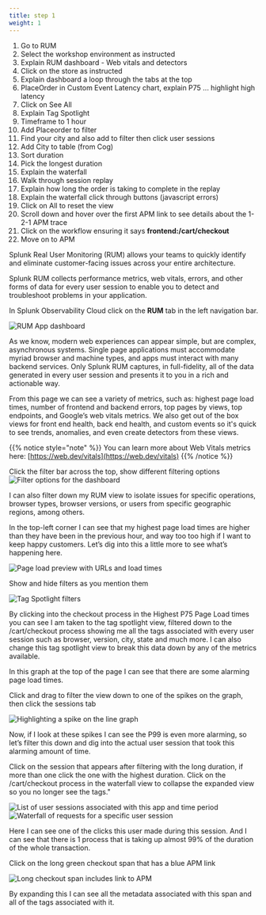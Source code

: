 ```yaml
---
title: step 1
weight: 1
---
```


1. Go to RUM
2. Select the workshop environment as instructed
3. Explain RUM dashboard - Web vitals and detectors
4. Click on the store as instructed
5. Explain dashboard a loop through the tabs at the top
6. PlaceOrder in Custom Event Latency chart, explain P75 ... highlight high latency
7. Click on See All
8. Explain Tag Spotlight
9. Timeframe to 1 hour
10. Add Placeorder to filter
11. Find your city and also add to filter then click user sessions
12. Add City to table (from Cog)
13. Sort duration
14. Pick the longest duration
15. Explain the waterfall
16. Walk through session replay
17. Explain how long the order is taking to complete in the replay
18. Explain the waterfall click through buttons (javascript errors)
19. Click on All to reset the view
20. Scroll down and hover over the first APM link to see details about the 1-2-1 APM trace
21. Click on the workflow ensuring it says **frontend:/cart/checkout**
22. Move on to APM

Splunk Real User Monitoring (RUM) allows your teams to quickly identify and eliminate customer-facing issues across your entire architecture.

Splunk RUM collects performance metrics, web vitals, errors, and other forms of data for every user session to enable you to detect and troubleshoot problems in your application.

In Splunk Observability Cloud click on the **RUM** tab in the left navigation bar.

![RUM App dashboard](../images/rum_dashboard.png)

As we know, modern web experiences can appear simple, but are complex, asynchronous systems. Single page applications must accommodate myriad browser and machine types, and apps must interact with many backend services. Only Splunk RUM captures, in full-fidelity, all of the data generated in every user session and presents it to you in a rich and actionable way.

From this page we can see a variety of metrics, such as: highest page load times, number of frontend and backend errors, top pages by views, top endpoints, and Google’s web vitals metrics. We also get out of the box views for front end health, back end health, and custom events so it's quick to see trends, anomalies, and even create detectors from these views.

{{% notice style="note" %}}
You can learn more about Web Vitals metrics here: [https://web.dev/vitals](https://web.dev/vitals)
{{% /notice %}}

Click the filter bar across the top, show different filtering options
![Filter options for the dashboard](../images/filters.png)

I can also filter down my RUM view to isolate issues for specific operations, browser types, browser versions, or users from specific geographic regions, among others.

In the top-left corner I can see that my highest page load times are higher than  they have been in the previous hour, and way too too high if I want to keep happy customers. Let’s dig into this a little more to see what’s happening here.

![Page load preview with URLs and load times](../images/load.png)

Show and hide filters as you mention them

![Tag Spotlight filters](../images/spotlight.png)

By clicking into the checkout process in the Highest P75 Page Load times you can see I am taken to the tag spotlight view, filtered down to the /cart/checkout process showing me all the tags associated with every user session such as browser, version, city, state and much more. I can also change this tag spotlight view to break this data down by any of the metrics available.

In this graph at the top of the page I can see that there are some alarming page load times.

Click and drag to filter the view down to one of the spikes on the graph, then click the sessions tab

![Highlighting a spike on the line graph](../images/spike.jpg)

Now, if I look at these spikes I can see the P99 is even more alarming, so let’s filter this down and dig into the actual user session that took this alarming amount of time.

Click on the session that appears after filtering with the long duration, if more than one click the one with the highest duration. Click on the /cart/checkout process in the waterfall view to collapse the expanded view so you no longer see the tags."

![List of user sessions associated with this app and time period](../images/sessions.png)
![Waterfall of requests for a specific user session](../images/waterfall.png)

Here I can see one of the clicks this user made during this session. And I can see that there is 1 process that is taking up almost 99% of the duration of the whole transaction.

Click on the long green checkout span that has a blue APM link

![Long checkout span includes link to APM](../images/span.png)

By expanding this I can see all the metadata associated with this span and all of the tags associated with it.
